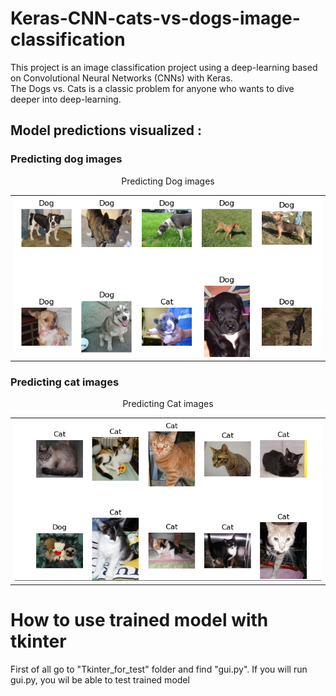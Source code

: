 # Keras-CNN-cats-vs-dogs-image-classification
This project is an image classification project using a deep-learning based on Convolutional Neural Networks (CNNs) with Keras.  
The Dogs vs. Cats is a classic problem for anyone who wants to dive deeper into deep-learning.  



 
 
 ## Model predictions visualized :
### Predicting dog images
<p align="center">Predicting Dog images</p>


<div align="center">  
<table style="margin: 0 auto; border-style: none; width:100%">
  <tr>
    <td><img src="https://github.com/mohamedamine99/Keras-CNN-cats-vs-dogs-image-classification/blob/main/results/dog%20predictions.PNG"></td>
  </tr>
</table>
</div>

### Predicting cat images
<p align="center">Predicting Cat images</p>

<div align="center">  
<table style="margin: 0 auto; border-style: none; width:100%">
  <tr>
    <td><img src="https://github.com/mohamedamine99/Keras-CNN-cats-vs-dogs-image-classification/blob/main/results/cat%20predictions.PNG"></td>
  </tr>
</table>
</div>


# How to use trained model with tkinter
First of all go to "Tkinter_for_test" folder and find "gui.py". If you will run gui.py, you wil be able to test trained model
